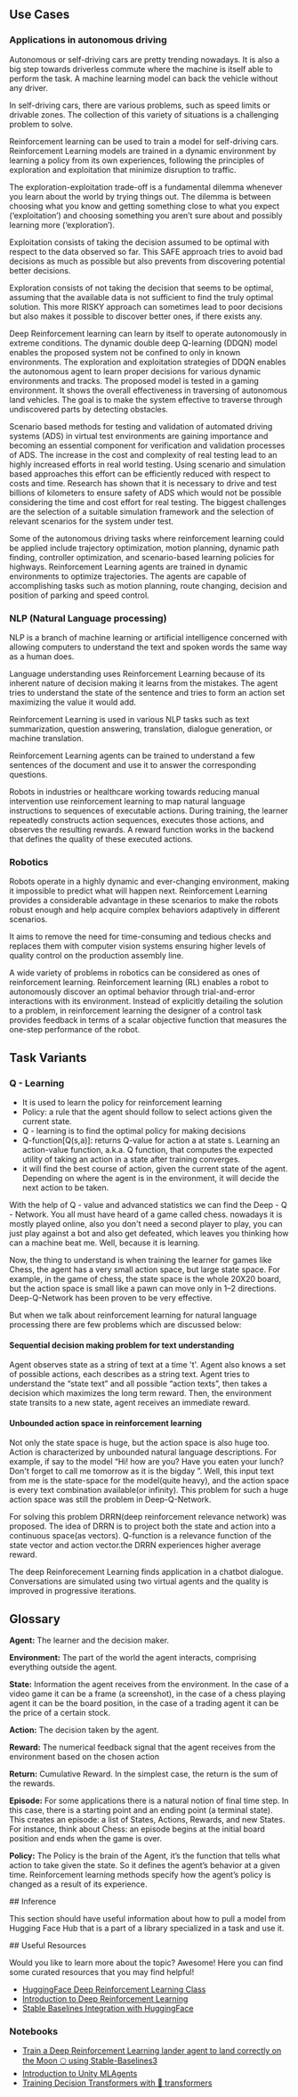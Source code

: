 ## Use Cases


### Applications in autonomous driving

Autonomous or self-driving cars are pretty trending nowadays. It is also a big step towards driverless commute where the machine is itself able to perform the task. A machine learning model can back the vehicle without any driver. 

In self-driving cars, there are various problems, such as speed limits or drivable zones. The collection of this variety of situations is a challenging problem to solve.

Reinforcement learning can be used to train a model for self-driving cars. Reinforcement Learning models are trained in a dynamic environment by learning a policy from its own experiences, following the principles of exploration and exploitation that minimize disruption to traffic. 

The exploration-exploitation trade-off is a fundamental dilemma whenever you learn about the world by trying things out. The dilemma is between choosing what you know and getting something close to what you expect (‘exploitation’) and choosing something you aren’t sure about and possibly learning more (‘exploration’). 

Exploitation consists of taking the decision assumed to be optimal with respect to the data observed so far. This SAFE approach tries to avoid bad decisions as much as possible but also prevents from discovering potential better decisions.

Exploration consists of not taking the decision that seems to be optimal, assuming that the available data is not sufficient to find the truly optimal solution. This more RISKY approach can sometimes lead to poor decisions but also makes it possible to discover better ones, if there exists any.

Deep Reinforcement learning can learn by itself to operate autonomously in extreme conditions. The dynamic double deep Q-learning (DDQN) model enables the proposed system not be confined to only in known environments. The exploration and exploitation strategies of DDQN enables the autonomous agent to learn proper decisions for various dynamic environments and tracks. The proposed model is tested in a gaming environment. It shows the overall effectiveness in traversing of autonomous land vehicles. The goal is to make the system effective to traverse through undiscovered parts by detecting obstacles.

Scenario based methods for testing and validation of automated driving systems (ADS) in virtual test environments are gaining importance and becoming an essential component for verification and validation processes of ADS. The increase in the cost and complexity of real testing lead to an highly increased efforts in real world testing. Using scenario and simulation based approaches this effort can be efficiently reduced with respect to costs and time. Research has shown that it is necessary to drive and test billions of kilometers to ensure safety of ADS which would not be possible considering the time and cost effort for real testing. The biggest challenges are the selection of a suitable simulation framework and the selection of relevant scenarios for the system under test.

Some of the autonomous driving tasks where reinforcement learning could be applied include trajectory optimization, motion planning, dynamic path finding, controller optimization, and scenario-based learning policies for highways. Reinforcement Learning agents are trained in dynamic environments to optimize trajectories. The agents are capable of accomplishing tasks such as motion planning, route changing, decision and position of parking and speed control.


### NLP (Natural Language processing)

NLP is a branch of machine learning or artificial intelligence concerned with allowing computers to understand the text and spoken words the same way as a human does.  

Language understanding uses Reinforcement Learning because of its inherent nature of decision making it learns from the mistakes. The agent tries to understand the state of the sentence and tries to form an action set maximizing the value it would add.

Reinforcement Learning is used in various NLP tasks such as text summarization, question answering, translation, dialogue generation, or machine translation.

Reinforcement Learning agents can be trained to understand a few sentences of the document and use it to answer the corresponding questions.

Robots in industries or healthcare working towards reducing manual intervention use reinforcement learning to map natural language instructions to sequences of executable actions. During training, the learner repeatedly constructs action sequences, executes those actions, and observes the resulting rewards. A reward function works in the backend that defines the quality of these executed actions.

### Robotics 

Robots operate in a highly dynamic and ever-changing environment, making it impossible to predict what will happen next. Reinforcement Learning provides a considerable advantage in these scenarios to make the robots robust enough and help acquire complex behaviors adaptively in different scenarios.

It aims to remove the need for time-consuming and tedious checks and replaces them with computer vision systems ensuring higher levels of quality control on the production assembly line.

A wide variety of problems in robotics can be considered as ones of reinforcement learning. Reinforcement learning (RL) enables a robot to autonomously discover an optimal behavior through trial-and-error interactions with its environment. Instead of explicitly detailing the solution to a problem, in reinforcement learning the designer of a control task provides feedback in terms of a scalar objective function that measures the one-step performance of the robot.

## Task Variants 

### Q - Learning

* It is used to learn the policy for reinforcement learning
* Policy: a rule that the agent should follow to select actions given the current state.
* Q - learning is to find the optimal policy for making decisions
* Q-function[Q(s,a)]: returns Q-value for action a at state s. Learning an action-value function, a.k.a. Q function, that computes the expected utility of taking an action in a state after training converges.
* it will find the best course of action, given the current state of the agent. Depending on where the agent is in the environment, it will decide the next action to be taken.

With the help of Q - value and advanced statistics we can find the Deep - Q - Network. You all must have heard of a game called chess. nowadays it is mostly played online, also you don't need a second player to play, you can just play against a bot and also get defeated, which leaves you thinking how can a machine beat me. Well, because it is learning. 

Now, the thing to understand is when training the learner for games like Chess, the agent has a very small action space, but large state space. For example, in the game of chess, the state space is the whole 20X20 board, but the action space is small like a pawn can move only in 1–2 directions. Deep-Q-Network has been proven to be very effective.

But when we talk about reinforcement learning for natural language processing there are few problems which are discussed below:

#### Sequential decision making problem for text understanding

Agent observes state as a string of text at a time 't'. Agent also knows a set of possible actions, each describes as a string text. Agent tries to understand the “state text” and all possible “action texts”, then takes a decision which maximizes the long term reward. Then, the environment state transits to a new state, agent receives an immediate reward.

#### Unbounded action space in reinforcement learning

Not only the state space is huge, but the action space is also huge too. Action is characterized by unbounded natural language descriptions. For example, if say to the model “Hi! how are you? Have you eaten your lunch? Don't forget to call me tomorrow as it is the bigday ”. Well, this input text from me is the state-space for the model(quite heavy), and the action space is every text combination available(or infinity). This problem for such a huge action space was still the problem in Deep-Q-Network.

For solving this problem DRRN(deep reinforcement relevance network) was proposed. The idea of DRRN is to project both the state and action into a continuous space(as vectors). Q-function is a relevance function of the state vector and action vector.the DRRN experiences higher average reward.

The deep Reinforecement Learning finds application in a chatbot dialogue. Conversations are simulated using two virtual agents and the quality is improved in progressive iterations.


## Glossary

<!-- ![RL Loop](https://huggingface.co/blog/assets/63_deep_rl_intro/RL_process.jpg "Agent Environment Interaction") TODO: Uncomment image for visual understanding if it fits within the page--> 


**Agent:** The learner and the decision maker.


**Environment:** The part of the world the agent interacts, comprising everything outside the agent.


**State:** Information the agent receives from the environment. In the case of a video game it can be a frame (a screenshot), in the case of a chess playing agent it can be the board position, in the case of a trading agent it can be the price of a certain stock.


**Action:** The decision taken by the agent.


**Reward:** The numerical feedback signal that the agent receives from the environment based on the chosen action

**Return:** Cumulative Reward.  In the simplest case, the return is the sum of the rewards.


**Episode:** For some applications there is a natural notion of final time step.  In this case, there is a starting point and an ending point (a terminal state). This creates an episode: a list of States, Actions, Rewards, and new States. For instance, think about Chess: an episode begins at the initial board position and ends when the game is over.

**Policy:** The Policy is the brain of the Agent, it’s the function that tells what action to take given the state. So it defines the agent’s behavior at a given time. Reinforcement learning methods specify how the agent’s policy is changed as a result of its experience.


## Inference

This section should have useful information about how to pull a model from Hugging Face Hub that is a part of a library specialized in a task and use it.

## Useful Resources

Would you like to learn more about the topic? Awesome! Here you can find some curated resources that you may find helpful!

- [HuggingFace Deep Reinforcement Learning Class](https://github.com/huggingface/deep-rl-class)
- [Introduction to Deep Reinforcement Learning](https://huggingface.co/blog/deep-rl-intro)
- [Stable Baselines Integration with HuggingFace](https://huggingface.co/blog/sb3)

### Notebooks
- [Train a Deep Reinforcement Learning lander agent to land correctly on the Moon 🌕 using Stable-Baselines3](https://github.com/huggingface/deep-rl-class/blob/main/unit1/unit1.ipynb)
- [Introduction to Unity MLAgents](https://colab.research.google.com/github/huggingface/deep-rl-class/blob/main/unit4/unit4.ipynb)
- [Training Decision Transformers with 🤗 transformers](https://github.com/huggingface/blog/blob/main/notebooks/101_train-decision-transformers.ipynb)


